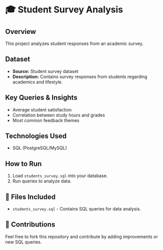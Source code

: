 # 🎓 Student Survey Analysis

## Overview
This project analyzes student responses from an academic survey.

## Dataset
- **Source:** Student survey dataset
- **Description:** Contains survey responses from students regarding academics and lifestyle.

## Key Queries & Insights
- Average student satisfaction
- Correlation between study hours and grades
- Most common feedback themes

## Technologies Used
- SQL (PostgreSQL/MySQL)

## How to Run
1. Load `students_survey.sql` into your database.
2. Run queries to analyze data.

## 📜 Files Included
- `students_survey.sql` - Contains SQL queries for data analysis.

## 🤝 Contributions
Feel free to fork this repository and contribute by adding improvements or new SQL queries.

